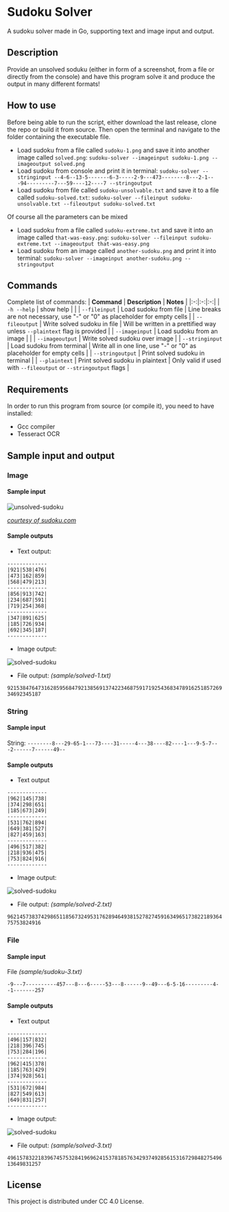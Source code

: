 # Sudoku Solver

A sudoku solver made in Go, supporting text and image input and output.

## Description

Provide an unsolved soduku (either in form of a screenshot, from a file or directly from the console) and have this program solve it and produce the output in many different formats!

## How to use

Before being able to run the script, either download the last release, clone the repo or build it from source. Then open the terminal and navigate to the folder containing the executable file.

- Load sudoku from a file called `sudoku-1.png` and save it into another image called `solved.png`: `sudoku-solver --imageinput sudoku-1.png --imageoutput solved.png`
- Load sudoku from console and print it in terminal: `sudoku-solver --stringinput --4-6--13-5-------6-3-----2-9---473--------8---2-1---94---------7---59----12----7 --stringoutput`
- Load sudoku from file called `sudoku-unsolvable.txt` and save it to a file called `sudoku-solved.txt`: `sudoku-solver --fileinput sudoku-unsolvable.txt --fileoutput sudoku-solved.txt`

Of course all the parameters can be mixed

- Load sudoku from a file called `sudoku-extreme.txt` and save it into an image called `that-was-easy.png`: `sudoku-solver --fileinput sudoku-extreme.txt --imageoutput that-was-easy.png`
- Load sudoku from an image called `another-sudoku.png` and print it into terminal: `sudoku-solver --imageinput another-sudoku.png --stringoutput`

## Commands

Complete list of commands:
| **Command** | **Description** | **Notes** |
|:-:|:-:|:-:|
| `-h --help` | show help | |
| `--fileinput` | Load sudoku from file | Line breaks are not necessary, use "-" or "0" as placeholder for empty cells |
| `--fileoutput` | Write solved sudoku in file | Will be written in a prettified way unless `--plaintext` flag is provided |
| `--imageinput` | Load sudoku from an image | |
| `--imageoutput` | Write solved sudoku over image |
| `--stringinput` | Load sudoku from terminal | Write all in one line, use "-" or "0" as placeholder for empty cells |
| `--stringoutput` | Print solved sudoku in terminal |
| `--plaintext` | Print solved sudoku in plaintext | Only valid if used with `--fileoutput` or `--stringoutput` flags |

## Requirements

In order to run this program from source (or compile it), you need to have installed:

- Gcc compiler
- Tesseract OCR

## Sample input and output

### Image

#### Sample input

![unsolved-sudoku](sample/sudoku-1.png)

[*courtesy of sudoku.com*](https://sudoku.com/)

#### Sample outputs

- Text output:

```plaintext
-------------
|921|538|476|
|473|162|859|
|568|479|213|
-------------
|856|913|742|
|234|687|591|
|719|254|368|
-------------
|347|891|625|
|185|726|934|
|692|345|187|
-------------
```

- Image output:

![solved-sudoku](sample/solved-1.png)

- File output: *(sample/solved-1.txt)*

`921538476473162859568479213856913742234687591719254368347891625185726934692345187`

### String

#### Sample input

String: `--------8---29-65-1---73----31-----4---38----82----1---9-5-7---2------7------49--`

#### Sample outputs

- Text output

```plaintext
-------------
|962|145|738|
|374|298|651|
|185|673|249|
-------------
|531|762|894|
|649|381|527|
|827|459|163|
-------------
|496|517|382|
|218|936|475|
|753|824|916|
-------------
```

- Image output:

![solved-sudoku](sample/solved-2.png)

- File output: *(sample/solved-2.txt)*

`962145738374298651185673249531762894649381527827459163496517382218936475753824916`

### File

#### Sample input

File *(sample/sudoku-3.txt)*

`-9---7----------457---8---6-----53---8------9--49---6-5-16---------4--1-------257`


#### Sample outputs

- Text output

```plaintext
-------------
|496|157|832|
|218|396|745|
|753|284|196|
-------------
|962|415|378|
|185|763|429|
|374|928|561|
-------------
|531|672|984|
|827|549|613|
|649|831|257|
-------------
```

- Image output:

![solved-sudoku](sample/solved-3.png)

- File output: *(sample/solved-3.txt)*

`496157832218396745753284196962415378185763429374928561531672984827549613649831257`

## License

This project is distributed under CC 4.0 License.
